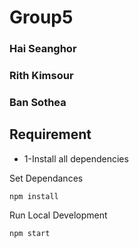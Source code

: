 
# Group5
### Hai Seanghor
### Rith Kimsour
### Ban Sothea

## Requirement
* 1-Install all dependencies

Set Dependances
```
npm install
```

Run Local Development
```
npm start
```

